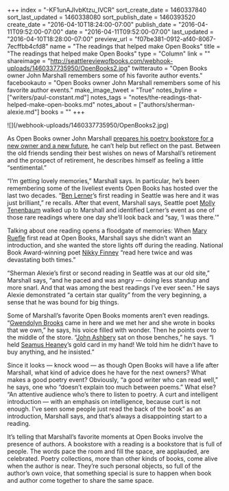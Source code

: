 +++
index = "-KF1unAJlvbKtzu_IVCR"
sort_create_date = 1460337840
sort_last_updated = 1460338080
sort_publish_date = 1460393520
create_date = "2016-04-10T18:24:00-07:00"
publish_date = "2016-04-11T09:52:00-07:00"
date = "2016-04-11T09:52:00-07:00"
last_updated = "2016-04-10T18:28:00-07:00"
preview_url = "f07be381-0912-af40-8067-7ecffbb4cfd8"
name = "The readings that helped make Open Books"
title = "The readings that helped make Open Books"
type = "Column"
link = ""
shareimage = "http://seattlereviewofbooks.com/webhook-uploads/1460337735950/OpenBooks2.jpg"
twitterauto = "Open Books owner John Marshall remembers some of his favorite author events."
facebookauto = "Open Books owner John Marshall remembers some of his favorite author events."
make_image_tweet = "True"
notes_byline = ["writers/paul-constant.md"]
notes_tags = "notes/the-readings-that-helped-make-open-books.md"
notes_about = ["authors/sherman-alexie.md"]
books = ""
+++
<p class="image">![](/webhook-uploads/1460337735950/OpenBooks2.jpg)</p>

As Open Books owner John Marshall [prepares his poetry bookstore for a new owner and a new future]( http://seattlereviewofbooks.com/notes/2016/04/04/open-books-owner-john-marshall-is-in-the-closing-stages-of-selling-the-shop-to-a-new-owner/), he can’t help but reflect on the past. Between the old friends sending their best wishes on news of Marshall’s retirement and the prospect of retirement, he describes himself as feeling a little “sentimental.”

“I’m getting lovely memories,” Marshall says. In particular, he’s been remembering some of the liveliest events Open Books has hosted over the last two decades. “[Ben Lerner]( http://www.poetryfoundation.org/bio/ben-lerner)’s first reading in Seattle was here and it was just brilliant,” re recalls. After that event, Marshall says, Seattle poet [Molly Tenenbaum]( http://www.mollytenenbaum.com/) walked up to Marshall and identified Lerner’s event as one of those rare readings where one day she’ll look back and “say, ‘I was there.’”

Talking about one reading opens a floodgate of memories: When [Mary Ruefle]( http://www.poetryfoundation.org/bio/mary-ruefle) first read at Open Books, Marshall says she didn’t want an introduction, and she wanted the store lights off during the reading. National Book Award-winning poet [Nikky Finney]( http://www.poetryfoundation.org/bio/nikky-finney) “read here twice and was devastating both times.”

“Sherman Alexie’s first or second reading in Seattle was at our old site,” Marshall says, “and he paced and was angry — doing less standup and more snarl. And that was among the best readings I’ve ever seen.” He says Alexie demonstrated “a certain star quality” from the very beginning, a sense that he was bound for big things.

Some of Marshall’s favorite Open Books moments aren’t even readings. “[Gwendolyn Brooks]( http://www.poetryfoundation.org/bio/gwendolyn-brooks) came in here and we met her and she wrote in books that we own,” he says, his voice filled with wonder. Then he points over to the middle of the store. “[John Ashbery]( http://www.poetryfoundation.org/bio/john-ashbery) sat on those benches,” he says. “I held [Seamus Heaney]( http://www.poetryfoundation.org/bio/seamus-heaney)’s gold card in my hand! We told him he didn’t have to buy anything, and he insisted.”

Since it looks — knock wood — as though Open Books will have a life after Marshall, what kind of advice does he have for the next owners? What makes a good poetry event? Obviously, “a good writer who can read well,” he says, one who “doesn’t explain too much between poems.” What else? “An attentive audience who’s there to listen to poetry. A curt and intelligent introduction — with an emphasis on intelligence, because curt is not enough. I’ve seen some people just read the back of the book” as an introduction, Marshall says, and that’s always a disappointing start to a reading.

It’s telling that Marshall’s favorite moments at Open Books involve the presence of authors. A bookstore with a reading is a bookstore that is full of people. The words pace the room and fill the space, are applauded, are celebrated. Poetry collections, more than other kinds of books, come alive when the author is near. They’re such personal objects, so full of the author’s own voice, that something special is sure to happen when book and author come together to share the same space.
